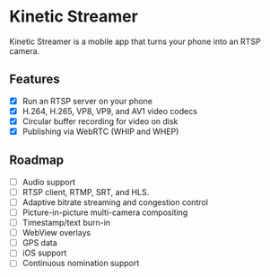# Kinetic Streamer

Kinetic Streamer is a mobile app that turns your phone into an RTSP camera.

## Features

- [x] Run an RTSP server on your phone
- [x] H.264, H.265, VP8, VP9, and AV1 video codecs
- [x] Circular buffer recording for video on disk
- [x] Publishing via WebRTC (WHIP and WHEP)
 
## Roadmap

- [ ] Audio support
- [ ] RTSP client, RTMP, SRT, and HLS.
- [ ] Adaptive bitrate streaming and congestion control
- [ ] Picture-in-picture multi-camera compositing
- [ ] Timestamp/text burn-in
- [ ] WebView overlays
- [ ] GPS data
- [ ] iOS support
- [ ] Continuous nomination support
